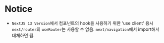 # Notice
* `NextJS 13 Version`에서 컴포넌트의 hook을 사용하기 위한 'use client' 용시 `next/router`의 `useRouter`는 사용할 수 없음. `next/navigation`에서 import해서 대체하면 됨.